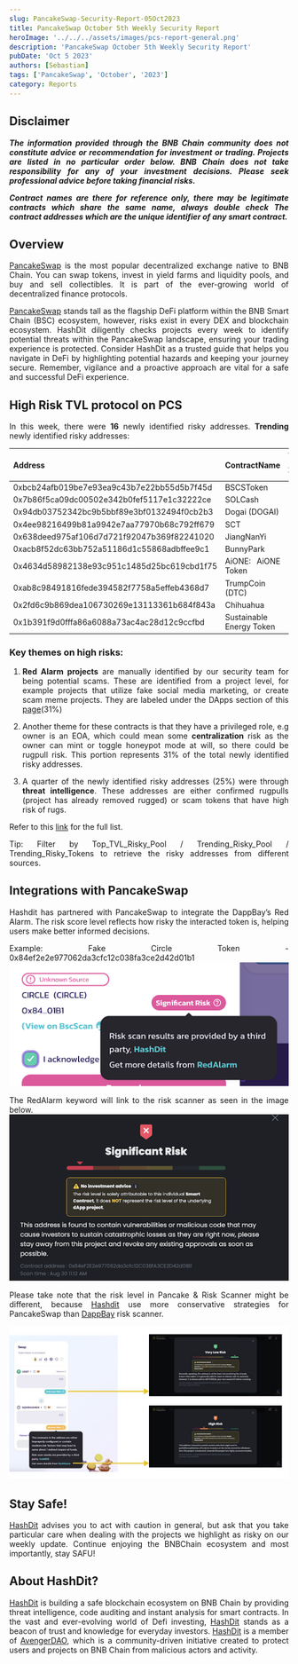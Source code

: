 ```yaml
---
slug: PancakeSwap-Security-Report-05Oct2023
title: PancakeSwap October 5th Weekly Security Report
heroImage: '../../../assets/images/pcs-report-general.png'
description: 'PancakeSwap October 5th Weekly Security Report'
pubDate: 'Oct 5 2023'
authors: [Sebastian]
tags: ['PancakeSwap', 'October', '2023']
category: Reports
---
```

<div align="justify">

## Disclaimer 


***The information provided through the BNB Chain community does not constitute advice or recommendation for investment or trading. Projects are listed in no particular order below. BNB Chain does not take responsibility for any of your investment decisions. Please seek professional advice before taking financial risks.***

***Contract names are there for reference only, there may be legitimate contracts which share the same name, always double check The contract addresses which are the unique identifier of any smart contract.***

## Overview
[PancakeSwap](https://pancakeswap.finance/) is the most popular decentralized exchange native to BNB Chain. You can swap tokens, invest in yield farms and liquidity pools, and buy and sell collectibles. It is part of the ever-growing world of decentralized finance protocols. 

[PancakeSwap](https://pancakeswap.finance/) stands tall as the flagship DeFi platform within the BNB Smart Chain (BSC) ecosystem, however, risks exist in every DEX and blockchain ecosystem. HashDit diligently checks projects every week to identify potential threats within the PancakeSwap landscape, ensuring your trading experience is protected. Consider HashDit as a trusted guide that helps you navigate in DeFi by highlighting potential hazards and keeping your journey secure. Remember, vigilance and a proactive approach are vital for a safe and successful DeFi experience.

## High Risk TVL protocol on PCS

In this week, there were **16** newly identified risky addresses.
**Trending** newly identified risky addresses: 

| Address      | 	ContractName |	Weekly Active Transactions |
| ----------- | 	----------- |	----------- |
|0xbcb24afb019be7e93ea9c43b7e22bb55d5b7f45d|	BSCSToken|	237|
|0x7b86f5ca09dc00502e342b0fef5117e1c32222ce|	SOLCash|	32|
|0x94db03752342bc9b5bbf89e3bf0132494f0cb2b3|	Dogai (DOGAI)|	27|
|0x4ee98216499b81a9942e7aa77970b68c792ff679|	SCT|	20|
|0x638deed975af106d7d721f92047b369f82241020|	JiangNanYi|	14|
|0xacb8f52dc63bb752a51186d1c55868adbffee9c1|	BunnyPark|	13|
|0x4634d58982138e93c951c1485d25bc619cbd1f75|	AiONE: AiONE Token|	8|
|0xab8c98491816fede394582f7758a5effeb4368d7|	TrumpCoin (DTC)|	7|
|0x2fd6c9b869dea106730269e13113361b684f843a|	Chihuahua|	6|
|0x1b391f9d0fffa86a6088a73ac4ac28d12c9ccfbd|	Sustainable Energy Token|	5|

### Key themes on high risks:

1. **Red Alarm projects** are manually identified by our security team for being potential scams. These are identified from a project level, for example projects that utilize fake social media marketing, or create scam meme projects. They are labeled under the DApps section of this [page](https://dappbay.bnbchain.org/red-alarm)(31%)

2. Another theme for these contracts is that they have a privileged role, e.g owner is an EOA, which could mean some **centralization** risk as the owner can mint or toggle honeypot mode at will, so there could be rugpull risk. This portion represents 31% of the total newly identified risky addresses.

3. A quarter of the newly identified risky addresses (25%) were through **threat intelligence**. These addresses are either confirmed rugpulls (project has already removed rugged) or scam tokens that have high risk of rugs. 

Refer to this [link](https://github.com/hashdit/hashdit/blob/main/gitbook_source_code/data/10052023_most_popular_risky_address.csv) for the full list.

Tip: Filter by Top_TVL_Risky_Pool / Trending_Risky_Pool / Trending_Risky_Tokens to retrieve the risky addresses from different sources.

## Integrations with PancakeSwap
Hashdit has partnered with PancakeSwap to integrate the DappBay’s Red Alarm. The risk score level reflects how risky the interacted token is, helping users make better informed decisions.


Example: Fake Circle Token - 0x84ef2e2e977062da3cfc12c038fa3ce2d42d01b1
![IMG-1](../2023-08-31/1.png)

The RedAlarm keyword will link to the risk scanner as seen in the image below.
![IMG-2](../2023-08-31/2.png)

Please take note that the risk level in Pancake & Risk Scanner might be different, because [Hashdit](https://www.hashdit.io/en) use more conservative strategies for PancakeSwap than [DappBay](https://dappbay.bnbchain.org/) risk scanner.

![IMG-3](../2023-08-31/3.jpeg)

## Stay Safe!
[HashDit](https://www.hashdit.io/en) advises you to act with caution in general, but ask that you take particular care when dealing with the projects we highlight as risky on our weekly update. Continue enjoying the BNBChain ecosystem and most importantly, stay SAFU!

## About HashDit?
[HashDit](https://www.hashdit.io/en) is building a safe blockchain ecosystem on BNB Chain by providing threat intelligence, code auditing and instant analysis for smart contracts. In the vast and ever-evolving world of Defi investing, [HashDit](https://www.hashdit.io/en) stands as a beacon of trust and knowledge for everyday investors.  [HashDit](https://www.hashdit.io/en) is a member of [AvengerDAO](https://www.bnbchain.org/en/blog/introducing-avengerdao-the-security-initiative-protecting-users-from-malicious-actors/), which is a community-driven initiative created to protect users and projects on BNB Chain from malicious actors and activity.

</div>